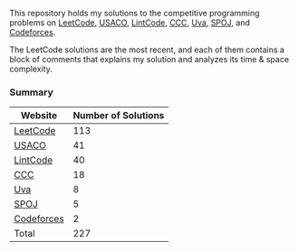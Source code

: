 This repository holds my solutions to the competitive programming problems on [LeetCode](https://leetcode-cn.com/), [USACO](http://www.usaco.org/), [LintCode](https://www.lintcode.com/), [CCC](https://cemc.uwaterloo.ca/contests/computing.html), [Uva](https://onlinejudge.org/), [SPOJ](https://www.spoj.com/), and [Codeforces](https://codeforces.com/). 

The LeetCode solutions are the most recent, and each of them contains a block of comments that explains my solution and analyzes its time & space complexity. 

### Summary
| Website  | Number of Solutions |
| ------------- | ------------- |
| [LeetCode](https://leetcode-cn.com/) | 113 |
| [USACO](http://www.usaco.org/) | 41 |
| [LintCode](https://www.lintcode.com/) | 40 | 
| [CCC](https://cemc.uwaterloo.ca/contests/computing.html) | 18 | 
| [Uva](https://onlinejudge.org/) | 8 | 
| [SPOJ](https://www.spoj.com/) | 5 | 
| [Codeforces](https://codeforces.com/) | 2 |
| Total | 227 |